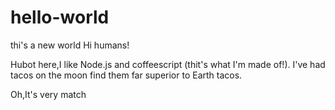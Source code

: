 # hello-world
thi's a new world
Hi humans!

Hubot here,I like Node.js and coffeescript (thit's what I'm made of!).
I've had tacos on the moon find them far superior to Earth tacos. 

Oh,It's very match

